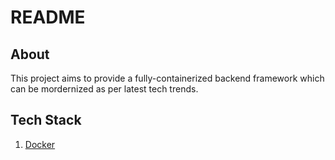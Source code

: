 # README

## About
This project aims to provide a fully-containerized backend framework which can be mordernized as per latest tech trends.

## Tech Stack

1. [Docker](https://www.docker.com/)

